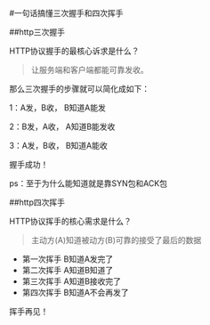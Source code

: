 #一句话搞懂三次握手和四次挥手

##http三次握手

HTTP协议握手的最核心诉求是什么？

> 让服务端和客户端都能可靠发收。

那么三次握手的步骤就可以简化成如下：

1：A发，B收， B知道A能发

2：B发，A收， A知道B能发收

3：A发，B收， B知道A能收

握手成功！

ps：至于为什么能知道就是靠SYN包和ACK包

##http四次挥手

HTTP协议挥手的核心需求是什么？

> 主动方(A)知道被动方(B)可靠的接受了最后的数据

- 第一次挥手 B知道A发完了
- 第二次挥手 A知道B知道了
- 第三次挥手 A知道B接收完了
- 第四次挥手 B知道A不会再发了

挥手再见！